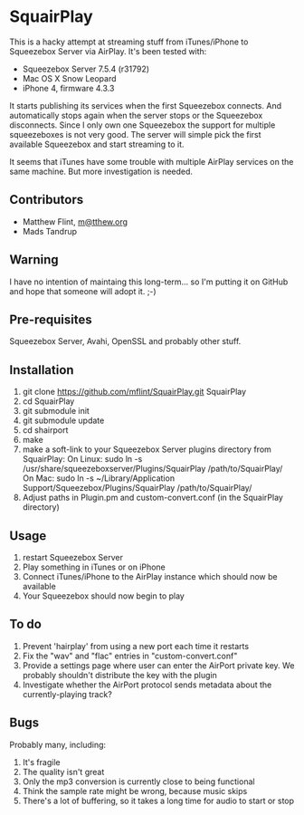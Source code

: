 SquairPlay
========== 
This is a hacky attempt at streaming stuff from iTunes/iPhone to Squeezebox Server via AirPlay. It's been tested with:

* Squeezebox Server 7.5.4 (r31792)
* Mac OS X Snow Leopard
* iPhone 4, firmware 4.3.3

It starts publishing its services when the first Squeezebox connects. And automatically stops again when the server stops or the Squeezebox disconnects. Since I only own one Squeezebox the support for multiple squeezeboxes is not very good. The server will simple pick the first available Squeezebox and start streaming to it.

It seems that iTunes have some trouble with multiple AirPlay services on the same machine. But more investigation is needed.

Contributors
------------
* Matthew Flint, m@tthew.org
* Mads Tandrup

Warning
-------
I have no intention of maintaing this long-term... so I'm putting it on GitHub and hope that someone will adopt it. ;-) 

Pre-requisites
--------------
Squeezebox Server, Avahi, OpenSSL and probably other stuff.

Installation
------------
1. git clone https://github.com/mflint/SquairPlay.git SquairPlay
2. cd SquairPlay
3. git submodule init
4. git submodule update
5. cd shairport
6. make
7. make a soft-link to your Squeezebox Server plugins directory from SquairPlay:
   On Linux:
   sudo ln -s /usr/share/squeezeboxserver/Plugins/SquairPlay /path/to/SquairPlay/ 
   On Mac:
   sudo ln -s ~/Library/Application Support/Squeezebox/Plugins/SquairPlay /path/to/SquairPlay/
8. Adjust paths in Plugin.pm and custom-convert.conf (in the SquairPlay directory)

Usage
-----
1. restart Squeezebox Server
2. Play something in iTunes or on iPhone
3. Connect iTunes/iPhone to the AirPlay instance which should now be available
4. Your Squeezebox should now begin to play

To do
-----
1. Prevent 'hairplay' from using a new port each time it restarts
2. Fix the "wav" and "flac" entries in "custom-convert.conf"
3. Provide a settings page where user can enter the AirPort private key. We probably shouldn't distribute the key with the plugin
4. Investigate whether the AirPort protocol sends metadata about the currently-playing track?

Bugs
----
Probably many, including:

1. It's fragile
2. The quality isn't great
3. Only the mp3 conversion is currently close to being functional
4. Think the sample rate might be wrong, because music skips
5. There's a lot of buffering, so it takes a long time for audio to start or stop

